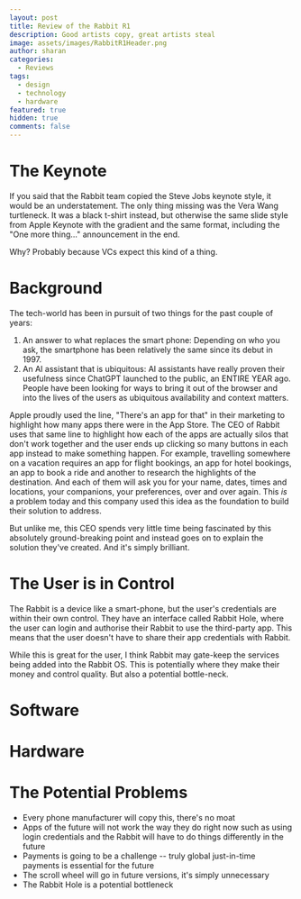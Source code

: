 ```yaml
---
layout: post
title: Review of the Rabbit R1
description: Good artists copy, great artists steal
image: assets/images/RabbitR1Header.png
author: sharan
categories:
  - Reviews
tags:
  - design
  - technology
  - hardware
featured: true
hidden: true
comments: false
---
```

# The Keynote

If you said that the Rabbit team copied the Steve Jobs keynote style, it would be an understatement. The only thing missing was the Vera Wang turtleneck. It was a black t-shirt instead, but otherwise the same slide style from Apple Keynote with the gradient and the same format, including the "One more thing..." announcement in the end.

Why? Probably because VCs expect this kind of a thing. 

# Background

The tech-world has been in pursuit of two things for the past couple of years:

1. An answer to what replaces the smart phone: Depending on who you ask, the smartphone has been relatively the same since its debut in 1997.
2. An AI assistant that is ubiquitous: AI assistants have really proven their usefulness since ChatGPT launched to the public, an ENTIRE YEAR ago. People have been looking for ways to bring it out of the browser and into the lives of the users as ubiquitous availability and context matters.

Apple proudly used the line, "There's an app for that" in their marketing to highlight how many apps there were in the App Store. The CEO of Rabbit uses that same line to highlight how each of the apps are actually silos that don't work together and the user ends up clicking so many buttons in each app instead to make something happen. For example, travelling somewhere on a vacation requires an app for flight bookings, an app for hotel bookings, an app to book a ride and another to research the highlights of the destination. And each of them will ask you for your name, dates, times and locations, your companions, your preferences, over and over again. This *is* a problem today and this company used this idea as the foundation to build their solution to address.

But unlike me, this CEO spends very little time being fascinated by this absolutely ground-breaking point and instead goes on to explain the solution they've created. And it's simply brilliant.

# The User is in Control

The Rabbit is a device like a smart-phone, but the user's credentials are within their own control. They have an interface called Rabbit Hole, where the user can login and authorise their Rabbit to use the third-party app. This means that the user doesn't have to share their app credentials with Rabbit. 

While this is great for the user, I think Rabbit may gate-keep the services being added into the Rabbit OS. This is potentially where they make their money and control quality. But also a potential bottle-neck.

# Software



# Hardware



# The Potential Problems

* Every phone manufacturer will copy this, there's no moat
* Apps of the future will not work the way they do right now such as using login credentials and the Rabbit will have to do things differently in the future
* Payments is going to be a challenge -- truly global just-in-time payments is essential for the future
* The scroll wheel will go in future versions, it's simply unnecessary
* The Rabbit Hole is a potential bottleneck



